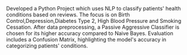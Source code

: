 Developed a Python Project which uses NLP to classify patients' health conditions based on reviews. The
focus is on Birth Control,Depression,Diabetes Type 2, High Blood Pressure and Smoking Cessation. After data
preprocessing, a Passive Aggressive Classifier is chosen for its higher accuracy compared to Naive Bayes.
Evaluation includes a Confusion Matrix, highlighting the model's accuracy in categorizing patients' conditions.
